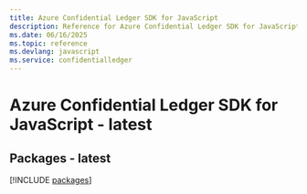 ```yaml
---
title: Azure Confidential Ledger SDK for JavaScript
description: Reference for Azure Confidential Ledger SDK for JavaScript
ms.date: 06/16/2025
ms.topic: reference
ms.devlang: javascript
ms.service: confidentialledger
---
```

# Azure Confidential Ledger SDK for JavaScript - latest
## Packages - latest
[!INCLUDE [packages](confidential-ledger-index.md)]